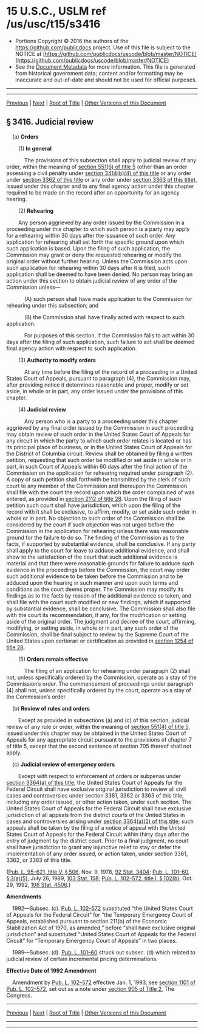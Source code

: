 ---
---

# 15 U.S.C., USLM ref /us/usc/t15/s3416

* Portions Copyright © 2016 the authors of the https://github.com/publicdocs project.
  Use of this file is subject to the NOTICE at [https://github.com/publicdocs/uscode/blob/master/NOTICE](https://github.com/publicdocs/uscode/blob/master/NOTICE)
* See the [Document Metadata](././../../../../..//README.md) for more information.
  This file is generated from historical government data; content and/or formatting may be inaccurate and out-of-date and should not be used for official purposes.

----------
----------

[Previous](./../../../../..//us/usc/t15/ch60/schV/m__us_usc_t15_s3415.md) | [Next](./../../../../..//us/usc/t15/ch60/schV/m__us_usc_t15_s3417.md) | [Root of Title](./../../../../../) | [Other Versions of this Document](https://publicdocs.github.io/go/links?ns=uslm&ref=%2Fus%2Fusc%2Ft15%2Fs3416)

## § 3416. Judicial review

    (a) __Orders__ 

        (1) __In general__ 

            The provisions of this subsection shall apply to judicial review of any order, within the meaning of [section 551(6) of title 5][/us/usc/t5/s551/6] (other than an order assessing a civil penalty under [section 3414(b)(4) of this title][/us/usc/t15/s3414/b/4] or any order under [section 3362 of this title][/us/usc/t15/s3362] or any order under [section 3363 of this title][/us/usc/t15/s3363]), issued under this chapter and to any final agency action under this chapter required to be made on the record after an opportunity for an agency hearing.

        (2) __Rehearing__ 

        Any person aggrieved by any order issued by the Commission in a proceeding under this chapter to which such person is a party may apply for a rehearing within 30 days after the issuance of such order. Any application for rehearing shall set forth the specific ground upon which such application is based. Upon the filing of such application, the Commission may grant or deny the requested rehearing or modify the original order without further hearing. Unless the Commission acts upon such application for rehearing within 30 days after it is filed, such application shall be deemed to have been denied. No person may bring an action under this section to obtain judicial review of any order of the Commission unless—

            (A) such person shall have made application to the Commission for rehearing under this subsection; and

            (B) the Commission shall have finally acted with respect to such application.

            For purposes of this section, if the Commission fails to act within 30 days after the filing of such application, such failure to act shall be deemed final agency action with respect to such application.

        (3) __Authority to modify orders__ 

            At any time before the filing of the record of a proceeding in a United States Court of Appeals, pursuant to paragraph (4), the Commission may, after providing notice it determines reasonable and proper, modify or set aside, in whole or in part, any order issued under the provisions of this chapter.

        (4) __Judicial review__ 

            Any person who is a party to a proceeding under this chapter aggrieved by any final order issued by the Commission in such proceeding may obtain review of such order in the United States Court of Appeals for any circuit in which the party to which such order relates is located or has its principal place of business, or in the United States Court of Appeals for the District of Columbia circuit. Review shall be obtained by filing a written petition, requesting that such order be modified or set aside in whole or in part, in such Court of Appeals within 60 days after the final action of the Commission on the application for rehearing required under paragraph (2). A copy of such petition shall forthwith be transmitted by the clerk of such court to any member of the Commission and thereupon the Commission shall file with the court the record upon which the order complained of was entered, as provided in [section 2112 of title 28][/us/usc/t28/s2112]. Upon the filing of such petition such court shall have jurisdiction, which upon the filing of the record with it shall be exclusive, to affirm, modify, or set aside such order in whole or in part. No objection to such order of the Commission shall be considered by the court if such objection was not urged before the Commission in the application for rehearing unless there was reasonable ground for the failure to do so. The finding of the Commission as to the facts, if supported by substantial evidence, shall be conclusive. If any party shall apply to the court for leave to adduce additional evidence, and shall show to the satisfaction of the court that such additional evidence is material and that there were reasonable grounds for failure to adduce such evidence in the proceedings before the Commission, the court may order such additional evidence to be taken before the Commission and to be adduced upon the hearing in such manner and upon such terms and conditions as the court deems proper. The Commission may modify its findings as to the facts by reason of the additional evidence so taken, and shall file with the court such modified or new findings, which if supported by substantial evidence, shall be conclusive. The Commission shall also file with the court its recommendation, if any, for the modification or setting aside of the original order. The judgment and decree of the court, affirming, modifying, or setting aside, in whole or in part, any such order of the Commission, shall be final subject to review by the Supreme Court of the United States upon certiorari or certification as provided in [section 1254 of title 28][/us/usc/t28/s1254].

        (5) __Orders remain effective__ 

            The filing of an application for rehearing under paragraph (2) shall not, unless specifically ordered by the Commission, operate as a stay of the Commission’s order. The commencement of proceedings under paragraph (4) shall not, unless specifically ordered by the court, operate as a stay of the Commission’s order.

    (b) __Review of rules and orders__ 

        Except as provided in subsections (a) and (c) of this section, judicial review of any rule or order, within the meaning of [section 551(4) of title 5][/us/usc/t5/s551/4], issued under this chapter may be obtained in the United States Court of Appeals for any appropriate circuit pursuant to the provisions of chapter 7 of title 5, except that the second sentence of section 705 thereof shall not apply.

    (c) __Judicial review of emergency orders__ 

        Except with respect to enforcement of orders or subpenas under [section 3364(a) of this title][/us/usc/t15/s3364/a], the United States Court of Appeals for the Federal Circuit shall have exclusive original jurisdiction to review all civil cases and controversies under section 3361, 3362 or 3363 of this title, including any order issued, or other action taken, under such section. The United States Court of Appeals for the Federal Circuit shall have exclusive jurisdiction of all appeals from the district courts of the United States in cases and controversies arising under [section 3364(a)(2) of this title][/us/usc/t15/s3364/a/2]; such appeals shall be taken by the filing of a notice of appeal with the United States Court of Appeals for the Federal Circuit within thirty days after the entry of judgment by the district court. Prior to a final judgment, no court shall have jurisdiction to grant any injunctive relief to stay or defer the implementation of any order issued, or action taken, under section 3361, 3362, or 3363 of this title.

([Pub. L. 95–621, title V, § 506][/us/pl/95/621/s506], Nov. 9, 1978, [92 Stat. 3404][/us/stat/92/3404]; [Pub. L. 101–60, § 3(a)(5)][/us/pl/101/60/s3/a/5], July 26, 1989, [103 Stat. 158][/us/stat/103/158]; [Pub. L. 102–572, title I, § 102(b)][/us/pl/102/572/s102/b], Oct. 29, 1992, [106 Stat. 4506][/us/stat/106/4506].)

 __Amendments__ 

    1992—Subsec. (c). [Pub. L. 102–572][/us/pl/102/572] substituted “the United States Court of Appeals for the Federal Circuit” for “the Temporary Emergency Court of Appeals, established pursuant to section 211(b) of the Economic Stabilization Act of 1970, as amended,” before “shall have exclusive original jurisdiction” and substituted “United States Court of Appeals for the Federal Circuit” for “Temporary Emergency Court of Appeals” in two places.

    1989—Subsec. (d). [Pub. L. 101–60][/us/pl/101/60] struck out subsec. (d) which related to judicial review of certain incremental pricing determinations.

 __Effective Date of 1992 Amendment__ 

    Amendment by [Pub. L. 102–572][/us/pl/102/572] effective Jan. 1, 1993, see [section 1101 of Pub. L. 102–572][/us/pl/102/572/s1101], set out as a note under [section 905 of Title 2][/us/usc/t2/s905], The Congress.

----------

[Previous](./../../../../..//us/usc/t15/ch60/schV/m__us_usc_t15_s3415.md) | [Next](./../../../../..//us/usc/t15/ch60/schV/m__us_usc_t15_s3417.md) | [Root of Title](./../../../../../) | [Other Versions of this Document](https://publicdocs.github.io/go/links?ns=uslm&ref=%2Fus%2Fusc%2Ft15%2Fs3416)

----------
----------

[/us/usc/t5/s551/6]: https://publicdocs.github.io/go/links?ns=uslm&ref=%2Fus%2Fusc%2Ft5%2Fs551%2F6
[/us/usc/t15/s3414/b/4]: https://publicdocs.github.io/go/links?ns=uslm&ref=%2Fus%2Fusc%2Ft15%2Fs3414%2Fb%2F4
[/us/usc/t15/s3362]: https://publicdocs.github.io/go/links?ns=uslm&ref=%2Fus%2Fusc%2Ft15%2Fs3362
[/us/usc/t15/s3363]: https://publicdocs.github.io/go/links?ns=uslm&ref=%2Fus%2Fusc%2Ft15%2Fs3363
[/us/usc/t28/s2112]: https://publicdocs.github.io/go/links?ns=uslm&ref=%2Fus%2Fusc%2Ft28%2Fs2112
[/us/usc/t28/s1254]: https://publicdocs.github.io/go/links?ns=uslm&ref=%2Fus%2Fusc%2Ft28%2Fs1254
[/us/usc/t5/s551/4]: https://publicdocs.github.io/go/links?ns=uslm&ref=%2Fus%2Fusc%2Ft5%2Fs551%2F4
[/us/usc/t15/s3364/a]: https://publicdocs.github.io/go/links?ns=uslm&ref=%2Fus%2Fusc%2Ft15%2Fs3364%2Fa
[/us/usc/t15/s3364/a/2]: https://publicdocs.github.io/go/links?ns=uslm&ref=%2Fus%2Fusc%2Ft15%2Fs3364%2Fa%2F2
[/us/pl/95/621/s506]: https://publicdocs.github.io/go/links?ns=uslm&ref=%2Fus%2Fpl%2F95%2F621%2Fs506
[/us/stat/92/3404]: https://publicdocs.github.io/go/links?ns=uslm&ref=%2Fus%2Fstat%2F92%2F3404
[/us/pl/101/60/s3/a/5]: https://publicdocs.github.io/go/links?ns=uslm&ref=%2Fus%2Fpl%2F101%2F60%2Fs3%2Fa%2F5
[/us/stat/103/158]: https://publicdocs.github.io/go/links?ns=uslm&ref=%2Fus%2Fstat%2F103%2F158
[/us/pl/102/572/s102/b]: https://publicdocs.github.io/go/links?ns=uslm&ref=%2Fus%2Fpl%2F102%2F572%2Fs102%2Fb
[/us/stat/106/4506]: https://publicdocs.github.io/go/links?ns=uslm&ref=%2Fus%2Fstat%2F106%2F4506
[/us/pl/102/572]: https://publicdocs.github.io/go/links?ns=uslm&ref=%2Fus%2Fpl%2F102%2F572
[/us/pl/101/60]: https://publicdocs.github.io/go/links?ns=uslm&ref=%2Fus%2Fpl%2F101%2F60
[/us/pl/102/572]: https://publicdocs.github.io/go/links?ns=uslm&ref=%2Fus%2Fpl%2F102%2F572
[/us/pl/102/572/s1101]: https://publicdocs.github.io/go/links?ns=uslm&ref=%2Fus%2Fpl%2F102%2F572%2Fs1101
[/us/usc/t2/s905]: https://publicdocs.github.io/go/links?ns=uslm&ref=%2Fus%2Fusc%2Ft2%2Fs905


